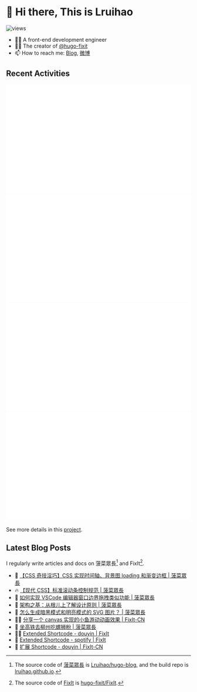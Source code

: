 # 👋 Hi there, This is Lruihao

![views](https://komarev.com/ghpvc/?username=Lruihao&color=ff69b4)

- 👨‍💻 A front-end development engineer
- 👨‍💼 The creator of [@hugo-fixit][hugo-fixit]
- 📫 How to reach me: [Blog][blog], [微博](https://weibo.com/liahao)

## Recent Activities

<div align="center">
    <a href="https://github.com/jstrieb/github-stats#gh-dark-mode-only">
        <img src="https://github.com/Lruihao/github-stats/blob/master/generated/overview.svg#gh-dark-mode-only" />
        <img src="https://github.com/Lruihao/github-stats/blob/master/generated/languages.svg#gh-dark-mode-only" />
    </a>
    <a href="https://github.com/jstrieb/github-stats#gh-light-mode-only">
        <img src="https://github.com/Lruihao/github-stats/blob/master/generated/overview.svg#gh-light-mode-only" />
        <img src="https://github.com/Lruihao/github-stats/blob/master/generated/languages.svg#gh-light-mode-only" />
    </a>
</div>

See more details in this [project](https://github.com/users/Lruihao/projects/1).

## Latest Blog Posts

I regularly write articles and docs on 菠菜眾長[^1] and FixIt[^2].

<!-- BLOG-POST-LIST:START -->
- 📝 [【CSS 奇技淫巧】CSS 实现时间轴、背景图 loading 和渐变边框 | 菠菜眾長](https://lruihao.cn/posts/fixit-docs-bookmark/ "Sun Jul 14 2024 5:03 AM")
- 🔥 [【现代 CSS】标准滚动条控制规范 | 菠菜眾長](https://lruihao.cn/posts/scrollbar-styling/ "Fri Jun 28 2024 2:29 PM")
- 📝 [如何实现 VSCode 编辑器窗口边界拖拽类似功能 | 菠菜眾長](https://lruihao.cn/posts/aside-toggle-drag/ "Thu Jun 13 2024 1:03 PM")
- 📝 [架构之基：从根儿上了解设计原则 | 菠菜眾長](https://lruihao.cn/posts/design-principles/ "Sat Jun 08 2024 6:24 PM")
- 📝 [怎么生成暗黑模式和明亮模式的 SVG 图片？ | 菠菜眾長](https://lruihao.cn/posts/svg-dark-light/ "Thu Jun 06 2024 2:13 PM")
- 👨‍💻 [分享一个 canvas 实现的小鱼游动动画效果 | FixIt-CN](https://fixit.lruihao.cn/zh-cn/guides/flyfish/ "Wed May 22 2024 2:12 AM")
- 📝 [坐高铁去柳州吃螺狮粉 | 菠菜眾長](https://lruihao.cn/posts/404d6a2/ "Mon May 20 2024 3:41 AM")
- 👨‍💻 [Extended Shortcode - douyin | FixIt](https://fixit.lruihao.cn/documentation/content-management/shortcodes/extended/douyin/ "Mon May 20 2024 3:06 AM")
- 📝 [Extended Shortcode - spotify | FixIt](https://fixit.lruihao.cn/documentation/content-management/shortcodes/extended/spotify/ "Mon May 20 2024 3:06 AM")
- 📝 [扩展 Shortcode - douyin | FixIt-CN](https://fixit.lruihao.cn/zh-cn/documentation/content-management/shortcodes/extended/douyin/ "Mon May 20 2024 3:06 AM")

<!-- BLOG-POST-LIST:END -->

<!-- link reference definition -->
[blog]: https://lruihao.cn
[blog-repo]: https://github.com/Lruihao/hugo-blog
[blog-deploy]: https://github.com/Lruihao/lruihao.github.io
[hugo-fixit]: https://github.com/hugo-fixit
[fixit]: https://fixit.lruihao.cn
[fixit-repo]: https://github.com/hugo-fixit/FixIt

<!-- footnote reference definition -->
[^1]: The source code of [菠菜眾長][blog] is [Lruihao/hugo-blog][blog-repo], and the build repo is [lruihao.github.io][blog-deploy].
[^2]: The source code of [FixIt][fixit] is [hugo-fixit/FixIt][fixit-repo].
